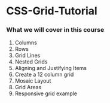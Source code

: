 # CSS-Grid-Tutorial

### What we will cover in this course
1. Columns
2. Rows
3. Grid Lines
4. Nested Grids
5. Aligning and Justifying Items
6. Create a 12 column grid
7. Mosaic Layout
8. Grid Areas
9. Responsive grid example
